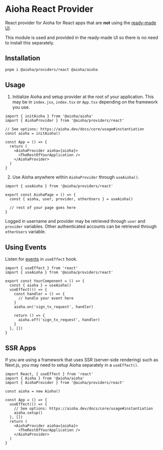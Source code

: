 # Aioha React Provider

React provider for Aioha for React apps that are **not** using the [ready-made UI](https://github.com/aioha-hive/react-ui).

This module is used and provided in the ready-made UI so there is no need to install this separately.

## Installation

```sh
pnpm i @aioha/providers/react @aioha/aioha
```

## Usage

1. Initialize Aioha and setup provider at the root of your application. This may be in `index.jsx`, `index.tsx` or `App.tsx` depending on the framework you use.

```tsx
import { initAioha } from '@aioha/aioha'
import { AiohaProvider } from '@aioha/providers/react'

// See options: https://aioha.dev/docs/core/usage#instantiation
const aioha = initAioha()

const App = () => {
  return (
    <AiohaProvider aioha={aioha}>
      <TheRestOfYourApplication />
    </AiohaProvider>
  )
}
```

2. Use Aioha anywhere within `AiohaProvider` through `useAioha()`.

```tsx
import { useAioha } from '@aioha/providers/react'

export const AiohaPage = () => {
  const { aioha, user, provider, otherUsers } = useAioha()

  // rest of your page goes here
}
```

Logged in username and provider may be retrieved through `user` and `provider` variables. Other authenticated accounts can be retrieved through `otherUsers` variable.

## Using Events

Listen for [events](https://aioha.dev/docs/core/jsonrpc#events) in `useEffect` hook.

```tsx title="src/components/YourComponent.tsx"
import { useEffect } from 'react'
import { useAioha } from '@aioha/providers/react'

export const YourComponent = () => {
  const { aioha } = useAioha()
  useEffect(() => {
    const handler = () => {
      // handle your event here
    }
    aioha.on('sign_tx_request', handler)

    return () => {
      aioha.off('sign_tx_request', handler)
    }
  }, [])
}
```

## SSR Apps

If you are using a framework that uses SSR (server-side rendering) such as Next.js, you may need to setup Aioha separately in a `useEffect()`.

```tsx title="src/App.tsx"
import React, { useEffect } from 'react'
import { Aioha } from '@aioha/aioha'
import { AiohaProvider } from '@aioha/providers/react'

const aioha = new Aioha()

const App = () => {
  useEffect(() => {
    // See options: https://aioha.dev/docs/core/usage#instantiation
    aioha.setup()
  }, [])
  return (
    <AiohaProvider aioha={aioha}>
      <TheRestOfYourApplication />
    </AiohaProvider>
  )
}
```